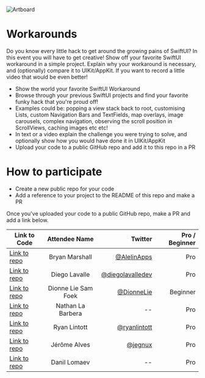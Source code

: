 ![Artboard](https://www.swiftuiseries.com/images/events/banner-workarounds.png)

# Workarounds

Do you know every little hack to get around the growing pains of SwiftUI? In this event you will have to get creative! Show off your favorite SwiftUI workaround in a simple project. Explain why your workaround is necessary, and (optionally) compare it to UIKit/AppKit. If you want to record a little video that would be even better!

- Show the world your favorite SwiftUI Workaround
- Browse through your previous SwiftUI projects and find your favorite funky hack that you're proud off!
- Examples could be: popping a view stack back to root, customising Lists, custom Navigation Bars and TextFields, map overlays, image carousels, complex navigation, observing the scroll position in ScrollViews, caching images etc etc!
- In text or a video explain the challenge you were trying to solve, and optionally show how you would have done it in UIKit/AppKit
- Upload your code to a public GitHub repo and add it to this repo in a PR
         
# How to participate

- Create a new public repo for your code
- Add a reference to your project to the README of this repo and make a PR

Once you've uploaded your code to a public GitHub repo, make a PR and add a link below.

| Link to Code  | Attendee Name    | Twitter                                   | Pro / Beginner |
| ------------- |:----------------:| ------------------------------------------------:|--------:|
[Link to repo](https://github.com/Yrban/ListWithSnapTo)  | Bryan Marshall     | [@AlelinApps](https://twitter.com/AlelinApps)    | Pro |
| [Link to repo](https://github.com/diegolavalledev/swiftui-series-workarounds-submission)  | Diego Lavalle     | [@diegolavalledev](https://twitter.com/diegolavalledev)    | Pro |
| [Link to repo](https://github.com/diliedevs/SwiftUISeries/tree/main/Workarounds)  | Dionne Lie Sam Foek     | [@DionneLie](https://twitter.com/DionneLie)    | Beginner |
| [Link to repo](https://github.com/nlabarbera/SwiftUIMultiSelect)  | Nathan La Barbera     | --    | Pro |
| [Link to repo](https://github.com/ryanlintott/RotationMatchingOrientation)  | Ryan Lintott     | [@ryanlintott](https://twitter.com/ryanlintott)    | Pro |
| [Link to repo](https://github.com/jegnux/SwiftUISeriesWorkaroundsAndHacks)  | Jérôme Alves     | [@jegnux](https://twitter.com/jegnux)    | Pro |
| [Link to repo](https://github.com/WeDontNeedTo/Router-SwiftUIWorkaround)  | Danil Lomaev     | --   | Pro |



